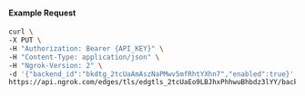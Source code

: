 <!-- Code generated for API Clients. DO NOT EDIT. -->

#### Example Request

```bash
curl \
-X PUT \
-H "Authorization: Bearer {API_KEY}" \
-H "Content-Type: application/json" \
-H "Ngrok-Version: 2" \
-d '{"backend_id":"bkdtg_2tcUaAmAszNaPMwv5mfRhtYXhn7","enabled":true}' \
https://api.ngrok.com/edges/tls/edgtls_2tcUaEo9LBJhxPhhwuBhbdz3lYY/backend
```
